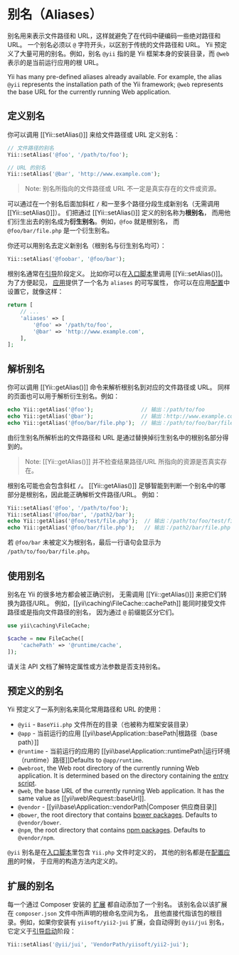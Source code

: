 别名（Aliases）
=======

别名用来表示文件路径和 URL，这样就避免了在代码中硬编码一些绝对路径和 URL。
一个别名必须以 `@` 字符开头，以区别于传统的文件路径和 URL。
Yii 预定义了大量可用的别名。例如，别名 `@yii` 指的是 Yii 框架本身的安装目录，而 `@web` 表示的是当前运行应用的根 URL。

Yii has many pre-defined aliases already available. For example, the alias `@yii` represents the installation path of
the Yii framework; `@web` represents the base URL for the currently running Web application.

定义别名 <span id="defining-aliases"></span>
----------------

你可以调用 [[Yii::setAlias()]] 来给文件路径或 URL 定义别名：

```php
// 文件路径的别名
Yii::setAlias('@foo', '/path/to/foo');

// URL 的别名
Yii::setAlias('@bar', 'http://www.example.com');
```

> Note: 别名所指向的文件路径或 URL 不一定是真实存在的文件或资源。

可以通过在一个别名后面加斜杠 `/` 和一至多个路径分段生成新别名（无需调用 [[Yii::setAlias()]]）。
们把通过 [[Yii::setAlias()]] 定义的别名称为**根别名**，
而用他们衍生出去的别名成为**衍生别名**。例如，`@foo` 就是根别名，
而 `@foo/bar/file.php` 是一个衍生别名。

你还可以用别名去定义新别名（根别名与衍生别名均可）：

```php
Yii::setAlias('@foobar', '@foo/bar');
```

根别名通常在[引导](runtime-bootstrapping.md)阶段定义。
比如你可以在[入口脚本](structure-entry-scripts.md)里调用 [[Yii::setAlias()]]。为了方便起见，
[应用](structure-applications.md)提供了一个名为 `aliases` 的可写属性，
你可以在应用[配置](concept-configurations.md)中设置它，就像这样：

```php
return [
    // ...
    'aliases' => [
        '@foo' => '/path/to/foo',
        '@bar' => 'http://www.example.com',
    ],
];
```


解析别名 <span id="resolving-aliases"></span>
-----------------

你可以调用 [[Yii::getAlias()]] 命令来解析根别名到对应的文件路径或 URL。
同样的页面也可以用于解析衍生别名。例如：

```php
echo Yii::getAlias('@foo');               // 输出：/path/to/foo
echo Yii::getAlias('@bar');               // 输出：http://www.example.com
echo Yii::getAlias('@foo/bar/file.php');  // 输出：/path/to/foo/bar/file.php
```

由衍生别名所解析出的文件路径和 URL 
是通过替换掉衍生别名中的根别名部分得到的。

> Note: [[Yii::getAlias()]] 并不检查结果路径/URL 所指向的资源是否真实存在。


根别名可能也会包含斜杠 `/`。
[[Yii::getAlias()]] 足够智能到判断一个别名中的哪部分是根别名，因此能正确解析文件路径/URL。
例如：

```php
Yii::setAlias('@foo', '/path/to/foo');
Yii::setAlias('@foo/bar', '/path2/bar');
echo Yii::getAlias('@foo/test/file.php');  // 输出：/path/to/foo/test/file.php
echo Yii::getAlias('@foo/bar/file.php');   // 输出：/path2/bar/file.php
```

若 `@foo/bar` 未被定义为根别名，最后一行语句会显示为 `/path/to/foo/bar/file.php`。


使用别名 <span id="using-aliases"></span>
-------------

别名在 Yii 的很多地方都会被正确识别，
无需调用 [[Yii::getAlias()]] 来把它们转换为路径/URL。
例如，[[yii\caching\FileCache::cachePath]] 能同时接受文件路径或是指向文件路径的别名，
因为通过 `@` 前缀能区分它们。

```php
use yii\caching\FileCache;

$cache = new FileCache([
    'cachePath' => '@runtime/cache',
]);
```

请关注 API 文档了解特定属性或方法参数是否支持别名。


预定义的别名 <span id="predefined-aliases"></span>
------------------

Yii 预定义了一系列别名来简化常用路径和 URL 的使用：

- `@yii` - `BaseYii.php` 文件所在的目录（也被称为框架安装目录）
- `@app` - 当前运行的应用 [[yii\base\Application::basePath|根路径（base path）]] 
- `@runtime` - 当前运行的应用的 [[yii\base\Application::runtimePath|运行环境（runtime）路径]]Defaults to `@app/runtime`.
- `@webroot`, the Web root directory of the currently running Web application. It is determined based on the directory
  containing the [entry script](structure-entry-scripts.md).
- `@web`, the base URL of the currently running Web application. It has the same value as [[yii\web\Request::baseUrl]].
- `@vendor` - [[yii\base\Application::vendorPath|Composer 供应商目录]]
- `@bower`, the root directory that contains [bower packages](http://bower.io/). Defaults to `@vendor/bower`.
- `@npm`, the root directory that contains [npm packages](https://www.npmjs.org/). Defaults to `@vendor/npm`.

`@yii` 别名是在[入口脚本](structure-entry-scripts.md)里包含 `Yii.php` 文件时定义的，
其他的别名都是在[配置应用](concept-configurations.md)的时候，
于应用的构造方法内定义的。


扩展的别名 <span id="extension-aliases"></span>
-----------------

每一个通过 Composer 安装的 [扩展](structure-extensions.md) 都自动添加了一个别名。
该别名会以该扩展在 `composer.json` 文件中所声明的根命名空间为名，
且他直接代指该包的根目录。例如，如果你安装有 `yiisoft/yii2-jui` 扩展，会自动得到 `@yii/jui` 别名，
它定义于[引导启动](runtime-bootstrapping.md)阶段：

```php
Yii::setAlias('@yii/jui', 'VendorPath/yiisoft/yii2-jui');
```
